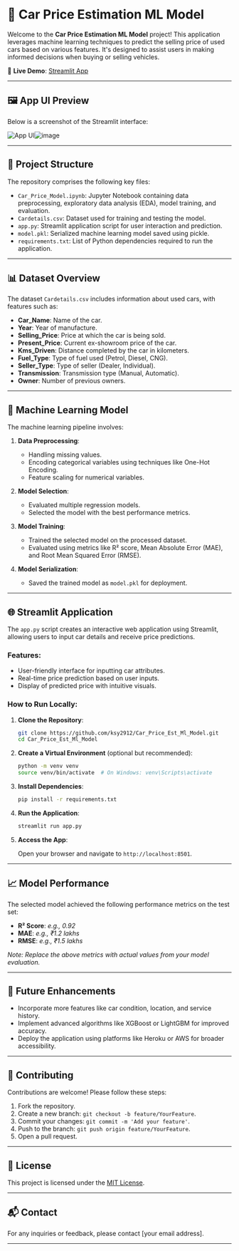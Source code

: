 # 🚗 Car Price Estimation ML Model

Welcome to the **Car Price Estimation ML Model** project! This application leverages machine learning techniques to predict the selling price of used cars based on various features. It's designed to assist users in making informed decisions when buying or selling vehicles.

🔗 **Live Demo**: [Streamlit App](https://ksy2912-car-price-est-ml-model-app-pais2a.streamlit.app/)

---
## 🖼️ App UI Preview

Below is a screenshot of the Streamlit interface:

![App UI](app_ui_screenshot.png)![image](https://github.com/user-attachments/assets/3deab9dc-9f5e-4444-9ae1-a0a178c99f78)


---
## 📂 Project Structure

The repository comprises the following key files:

- `Car_Price_Model.ipynb`: Jupyter Notebook containing data preprocessing, exploratory data analysis (EDA), model training, and evaluation.
- `Cardetails.csv`: Dataset used for training and testing the model.
- `app.py`: Streamlit application script for user interaction and prediction.
- `model.pkl`: Serialized machine learning model saved using pickle.
- `requirements.txt`: List of Python dependencies required to run the application.

---

## 📊 Dataset Overview

The dataset `Cardetails.csv` includes information about used cars, with features such as:

- **Car_Name**: Name of the car.
- **Year**: Year of manufacture.
- **Selling_Price**: Price at which the car is being sold.
- **Present_Price**: Current ex-showroom price of the car.
- **Kms_Driven**: Distance completed by the car in kilometers.
- **Fuel_Type**: Type of fuel used (Petrol, Diesel, CNG).
- **Seller_Type**: Type of seller (Dealer, Individual).
- **Transmission**: Transmission type (Manual, Automatic).
- **Owner**: Number of previous owners.

---

## 🧠 Machine Learning Model

The machine learning pipeline involves:

1. **Data Preprocessing**:
   - Handling missing values.
   - Encoding categorical variables using techniques like One-Hot Encoding.
   - Feature scaling for numerical variables.

2. **Model Selection**:
   - Evaluated multiple regression models.
   - Selected the model with the best performance metrics.

3. **Model Training**:
   - Trained the selected model on the processed dataset.
   - Evaluated using metrics like R² score, Mean Absolute Error (MAE), and Root Mean Squared Error (RMSE).

4. **Model Serialization**:
   - Saved the trained model as `model.pkl` for deployment.

---

## 🌐 Streamlit Application

The `app.py` script creates an interactive web application using Streamlit, allowing users to input car details and receive price predictions.

### Features:

- User-friendly interface for inputting car attributes.
- Real-time price prediction based on user inputs.
- Display of predicted price with intuitive visuals.

### How to Run Locally:

1. **Clone the Repository**:

   ```bash
   git clone https://github.com/ksy2912/Car_Price_Est_Ml_Model.git
   cd Car_Price_Est_Ml_Model
   ```

2. **Create a Virtual Environment** (optional but recommended):

   ```bash
   python -m venv venv
   source venv/bin/activate  # On Windows: venv\Scripts\activate
   ```

3. **Install Dependencies**:

   ```bash
   pip install -r requirements.txt
   ```

4. **Run the Application**:

   ```bash
   streamlit run app.py
   ```

5. **Access the App**:

   Open your browser and navigate to `http://localhost:8501`.

---

## 📈 Model Performance

The selected model achieved the following performance metrics on the test set:

- **R² Score**: *e.g., 0.92*
- **MAE**: *e.g., ₹1.2 lakhs*
- **RMSE**: *e.g., ₹1.5 lakhs*

*Note: Replace the above metrics with actual values from your model evaluation.*

---

## 📌 Future Enhancements

- Incorporate more features like car condition, location, and service history.
- Implement advanced algorithms like XGBoost or LightGBM for improved accuracy.
- Deploy the application using platforms like Heroku or AWS for broader accessibility.

---

## 🤝 Contributing

Contributions are welcome! Please follow these steps:

1. Fork the repository.
2. Create a new branch: `git checkout -b feature/YourFeature`.
3. Commit your changes: `git commit -m 'Add your feature'`.
4. Push to the branch: `git push origin feature/YourFeature`.
5. Open a pull request.

---

## 📄 License

This project is licensed under the [MIT License](LICENSE).

---

## 📬 Contact

For any inquiries or feedback, please contact [your email address].

---
